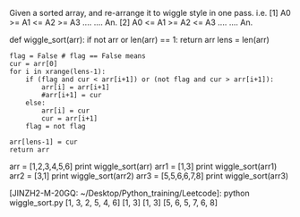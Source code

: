 Given a sorted array, and re-arrange it to wiggle style in one pass.
i.e. [1] A0 >= A1 <= A2 >= A3 .... .... An.
     [2] A0 <= A1 >= A2 <= A3 .... .... An.
     
     
def wiggle_sort(arr):
    if not arr or len(arr) == 1: return arr
    lens = len(arr)
    
    flag = False # flag == False means  
    cur = arr[0]
    for i in xrange(lens-1):
        if (flag and cur < arr[i+1]) or (not flag and cur > arr[i+1]):
            arr[i] = arr[i+1]
            #arr[i+1] = cur
        else:
            arr[i] = cur
            cur = arr[i+1]
        flag = not flag

    arr[lens-1] = cur
    return arr


arr = [1,2,3,4,5,6]
print wiggle_sort(arr)
arr1 = [1,3]
print wiggle_sort(arr1)
arr2 = [3,1]
print wiggle_sort(arr2)
arr3 = [5,5,6,6,7,8]
print wiggle_sort(arr3)

[JINZH2-M-20GQ: ~/Desktop/Python_training/Leetcode]: python wiggle_sort.py
[1, 3, 2, 5, 4, 6]
[1, 3]
[1, 3]
[5, 6, 5, 7, 6, 8]
